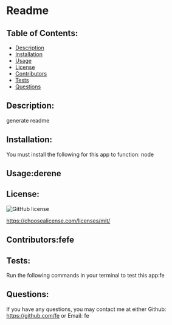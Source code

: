 
  # Readme

  ## Table of Contents:
   * [Description](#description)
   * [Installation](#installation)
   * [Usage](#usage)
   * [License](#license)
   * [Contributors](#contributors)
   * [Tests](#tests)
   * [Questions](#questions)
  
    
  ## Description:
  generate readme

  ## Installation:
  You must install the following for this app to function:
  node

  ## Usage:derene

  ## License: 

  ![GitHub license](https://img.shields.io/github/license/Naereen/StrapDown.js.svg)

  https://choosealicense.com/licenses/mit/

  ## Contributors:fefe

  ## Tests:
  Run the following commands in your terminal to test this app:fe

  ## Questions:
  If you have any questions, you may contact me at either
  Github: https://github.com/fe
  or
  Email: fe
